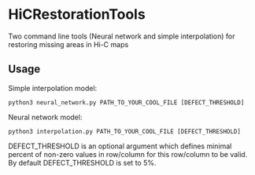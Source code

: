 # HiCRestorationTools
Two command line tools (Neural network and simple interpolation) for restoring missing areas in Hi-C maps

## Usage
Simple interpolation model:

```
python3 neural_network.py PATH_TO_YOUR_COOL_FILE [DEFECT_THRESHOLD]
```
Neural network model:

```
python3 interpolation.py PATH_TO_YOUR_COOL_FILE [DEFECT_THRESHOLD]
```

DEFECT_THRESHOLD is an optional argument which defines minimal percent of non-zero values in row/column for this row/column to be valid.
By default DEFECT_THRESHOLD is set to 5%.
